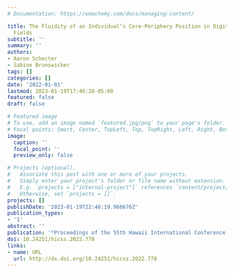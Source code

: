 ```yaml
---
# Documentation: https://wowchemy.com/docs/managing-content/

title: The Fluidity of an Individual’s Core-Periphery Position in Digital Knowledge
  Fields
subtitle: ''
summary: ''
authors:
- Aaron Schecter
- Sabine Brunswicker
tags: []
categories: []
date: '2022-01-01'
lastmod: 2023-01-19T17:46:20-05:00
featured: false
draft: false

# Featured image
# To use, add an image named `featured.jpg/png` to your page's folder.
# Focal points: Smart, Center, TopLeft, Top, TopRight, Left, Right, BottomLeft, Bottom, BottomRight.
image:
  caption: ''
  focal_point: ''
  preview_only: false

# Projects (optional).
#   Associate this post with one or more of your projects.
#   Simply enter your project's folder or file name without extension.
#   E.g. `projects = ["internal-project"]` references `content/project/deep-learning/index.md`.
#   Otherwise, set `projects = []`.
projects: []
publishDate: '2023-01-19T22:46:19.968676Z'
publication_types:
- '1'
abstract: ''
publication: '*Proceedings of the 55th Hawaii International Conference on System Sciences*'
doi: 10.24251/hicss.2022.778
links:
- name: URL
  url: http://dx.doi.org/10.24251/hicss.2022.778
---
```


